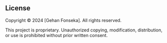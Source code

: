 ## License

Copyright © 2024 [Gehan Fonseka]. All rights reserved.

This project is proprietary. Unauthorized copying, modification, distribution, or use is prohibited without prior written consent.
